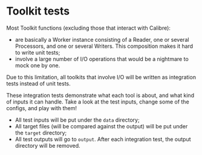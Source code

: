 # Toolkit tests

Most Toolkit functions (excluding those that interact with Calibre):
- are basically a Worker instance consisting of a Reader, one or several Processors, and one or several Writers. This composition makes it hard to write unit tests;
- involve a large number of I/O operations that would be a nightmare to mock one by one.

Due to this limitation, all toolkits that involve I/O will be written as integration tests instead of unit tests.

These integration tests demonstrate what each tool is about, and what kind of inputs it can handle. Take a look at the test inputs, change some of the configs, and play with them!
- All test inputs will be put under the `data` directory;
- All target files (will be compared against the output) will be put under the `target` directory;
- All test outputs will go to `output`. After each integration test, the output directory will be removed.